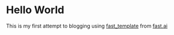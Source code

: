# Hello World

This is my first attempt to blogging using [fast_template](https://github.com/fastai/fast_template) from [fast.ai](https://www.fast.ai/2020/01/16/fast_template/)
